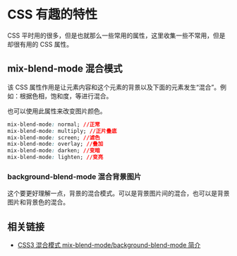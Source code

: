 # CSS 有趣的特性

CSS 平时用的很多，但是也就那么一些常用的属性，这里收集一些不常用，但是却很有用的 CSS 属性。

## mix-blend-mode 混合模式

该 CSS 属性作用是让元素内容和这个元素的背景以及下面的元素发生“混合”。例如：根据色相，饱和度，等进行混合。

也可以使用此属性来改变图片颜色。

```css
mix-blend-mode: normal; //正常
mix-blend-mode: multiply; //正片叠底
mix-blend-mode: screen; //滤色
mix-blend-mode: overlay; //叠加
mix-blend-mode: darken; //变暗
mix-blend-mode: lighten; //变亮
```

### background-blend-mode 混合背景图片

这个要更好理解一点，背景的混合模式。可以是背景图片间的混合，也可以是背景图片和背景色的混合。

## 相关链接

- [CSS3 混合模式 mix-blend-mode/background-blend-mode 简介](https://www.zhangxinxu.com/wordpress/2015/05/css3-mix-blend-mode-background-blend-mode/)
